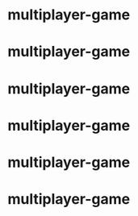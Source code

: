 # multiplayer-game
# multiplayer-game
# multiplayer-game
# multiplayer-game
# multiplayer-game
# multiplayer-game
